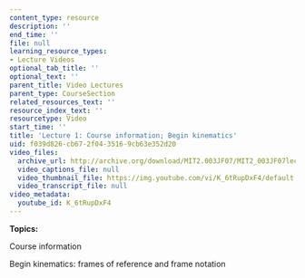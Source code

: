 ```yaml
---
content_type: resource
description: ''
end_time: ''
file: null
learning_resource_types:
- Lecture Videos
optional_tab_title: ''
optional_text: ''
parent_title: Video Lectures
parent_type: CourseSection
related_resources_text: ''
resource_index_text: ''
resourcetype: Video
start_time: ''
title: 'Lecture 1: Course information; Begin kinematics'
uid: f039d826-cb67-2f04-3516-9cb63e352d20
video_files:
  archive_url: http://archive.org/download/MIT2.003JF07/MIT2_003JF07lec01_220k.mp4
  video_captions_file: null
  video_thumbnail_file: https://img.youtube.com/vi/K_6tRupDxF4/default.jpg
  video_transcript_file: null
video_metadata:
  youtube_id: K_6tRupDxF4
---
```


**Topics:**

Course information

Begin kinematics: frames of reference and frame notation